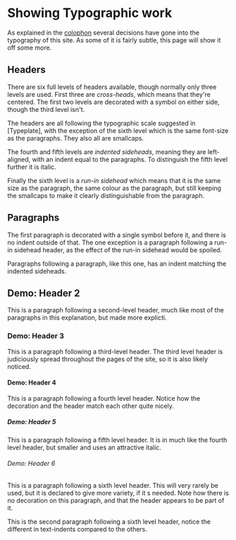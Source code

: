 # Showing Typographic work

As explained in the [colophon](/colophon) several decisions have gone into the typography of this site. As some of it is fairly subtle, this page will show it off some more.

## Headers 

There are six full levels of headers available, though normally only three levels are used. First three are *cross-heads*, which means that they're centered. The first two levels are decorated with a symbol on either side, though the third level isn't.

The headers are all following the typographic scale suggested in [Typeplate], with the exception of the sixth level which is the same font-size as the paragraphs. They also all are smallcaps.

The fourth and fifth levels are *indented sideheads*, meaning they are left-aligned, with an indent equal to the paragraphs. To distinguish the fifth level further it is italic.

Finally the sixth level is a *run-in sidehead* which means that it is the same size as the paragraph, the same colour as the paragraph, but still keeping the smallcaps to make it clearly distinguishable from the paragraph.

## Paragraphs

The first paragraph is decorated with a single symbol before it, and there is no indent outside of that. The one exception is a paragraph following a run-in sidehead header, as the effect of the run-in sidehead would be spoiled.

Paragraphs following a paragraph, like this one, has an indent matching the indented sideheads.

## Demo: Header 2
This is a paragraph following a second-level header, much like most of the paragraphs in this explanation, but made more explicti.

### Demo: Header 3
This is a paragraph following a third-level header. The third level header is judiciously spread throughout the pages of the site, so it is also likely noticed.

#### Demo: Header 4
This is a paragraph following a fourth level header. Notice how the decoration and the header match each other quite nicely.

##### Demo: Header 5
This is a paragraph following a fifth level header. It is in much like the fourth level header, but smaller and uses an attractive italic.

###### Demo: Header 6
This is a paragraph following a sixth level header. This will very rarely be used, but it is declared to give more variety, if it s needed. Note how there is no decoration on this paragraph, and that the header appears to be part of it.

This is the second paragraph following a sixth level header, notice the different in text-indents compared to the others.
